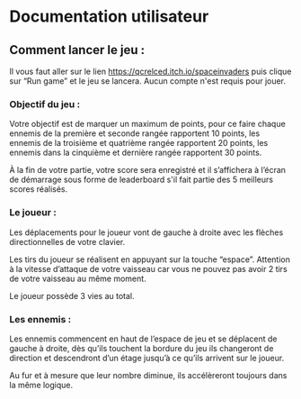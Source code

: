 # Documentation utilisateur 

## Comment lancer le jeu : 

Il vous faut aller sur le lien https://qcrelced.itch.io/spaceinvaders puis clique sur “Run game” et le jeu se lancera. Aucun compte n'est requis pour jouer. 

### Objectif du jeu : 

Votre objectif est de marquer un maximum de points, pour ce faire chaque ennemis de la première et seconde rangée rapportent 10 points, les ennemis de la troisième et quatrième rangée rapportent 20 points, les ennemis dans la cinquième et dernière rangée rapportent 30 points. 

À la fin de votre partie, votre score sera enregistré et il s’affichera à l’écran de démarrage sous forme de leaderboard s'il fait partie des 5 meilleurs scores réalisés. 

### Le joueur : 

Les déplacements pour le joueur vont de gauche à droite avec les flèches directionnelles de votre clavier. 

Les tirs du joueur se réalisent en appuyant sur la touche “espace”. Attention à la vitesse d’attaque de votre vaisseau car vous ne pouvez pas avoir 2 tirs de votre vaisseau au même moment. 

Le joueur possède 3 vies au total.

### Les ennemis : 

Les ennemis commencent en haut de l’espace de jeu et se déplacent de gauche à droite, dès qu’ils touchent la bordure du jeu ils changeront de direction et descendront d’un étage jusqu’à ce qu’ils arrivent sur le joueur. 

Au fur et à mesure que leur nombre diminue, ils accélèreront toujours dans la même logique.

